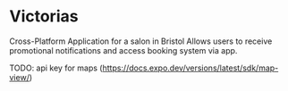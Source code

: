 # Victorias
Cross-Platform Application for a salon in Bristol
Allows users to receive promotional notifications and access booking system via app.

TODO:
api key for maps (https://docs.expo.dev/versions/latest/sdk/map-view/)
